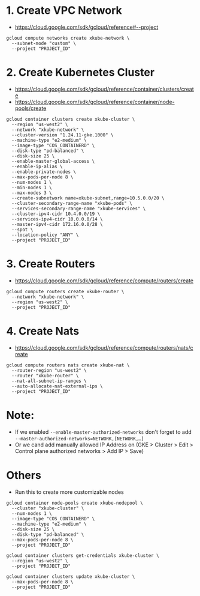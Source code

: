 # 1. Create VPC Network
- https://cloud.google.com/sdk/gcloud/reference#--project
```
gcloud compute networks create xkube-network \
  --subnet-mode "custom" \
  --project "PROJECT_ID"
```
# 2. Create Kubernetes Cluster
- https://cloud.google.com/sdk/gcloud/reference/container/clusters/create
- https://cloud.google.com/sdk/gcloud/reference/container/node-pools/create
```
gcloud container clusters create xkube-cluster \
  --region "us-west2" \
  --network "xkube-network" \
  --cluster-version "1.24.11-gke.1000" \
  --machine-type "e2-medium" \
  --image-type "COS_CONTAINERD" \
  --disk-type "pd-balanced" \
  --disk-size 25 \
  --enable-master-global-access \
  --enable-ip-alias \
  --enable-private-nodes \
  --max-pods-per-node 8 \
  --num-nodes 1 \
  --min-nodes 1 \
  --max-nodes 3 \
  --create-subnetwork name=xkube-subnet,range=10.5.0.0/20 \
  --cluster-secondary-range-name "xkube-pods" \
  --services-secondary-range-name "xkube-services" \
  --cluster-ipv4-cidr 10.4.0.0/19 \
  --services-ipv4-cidr 10.0.0.0/14 \
  --master-ipv4-cidr 172.16.0.0/28 \
  --spot \
  --location-policy "ANY" \
  --project "PROJECT_ID"
```

# 3. Create Routers    
- https://cloud.google.com/sdk/gcloud/reference/compute/routers/create
```
gcloud compute routers create xkube-router \
  --network "xkube-network" \
  --region "us-west2" \
  --project "PROJECT_ID"
```

# 4. Create Nats
- https://cloud.google.com/sdk/gcloud/reference/compute/routers/nats/create
```
gcloud compute routers nats create xkube-nat \
  --router-region "us-west2" \
  --router "xkube-router" \
  --nat-all-subnet-ip-ranges \
  --auto-allocate-nat-external-ips \
  --project "PROJECT_ID"
```

# Note: 
- If we enabled `--enable-master-authorized-networks` don't forget to add `--master-authorized-networks=NETWORK,[NETWORK,…]`
- Or we cand add manually allowed IP Address on (GKE > Cluster > Edit > Control plane authorized networks > Add IP > Save)

# Others
- Run this to create more customizable nodes
```
gcloud container node-pools create xkube-nodepool \
  --cluster "xkube-cluster" \
  --num-nodes 1 \
  --image-type "COS_CONTAINERD" \
  --machine-type "e2-medium" \
  --disk-size 25 \
  --disk-type "pd-balanced" \
  --max-pods-per-node 8 \
  --project "PROJECT_ID"
```
```
gcloud container clusters get-credentials xkube-cluster \
  --region "us-west2" \
  --project "PROJECT_ID"
```
```
gcloud container clusters update xkube-cluster \
  --max-pods-per-node 8 \
  --project "PROJECT_ID"
```
